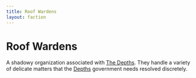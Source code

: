```yaml
---
title: Roof Wardens
layout: faction
---
```


# Roof Wardens
A shadowy organization associated with [The Depths](/FATE_in_the_BAWG/locations/The_Depths.html). They handle a variety of delicate matters that the [Depths](/FATE_in_the_BAWG/locations/The_Depths.html) government needs resolved discretely.
